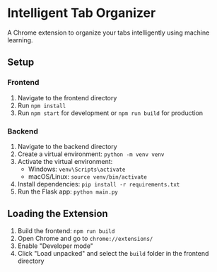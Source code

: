 # Intelligent Tab Organizer

A Chrome extension to organize your tabs intelligently using machine learning.

## Setup

### Frontend
1. Navigate to the frontend directory
2. Run `npm install`
3. Run `npm start` for development or `npm run build` for production

### Backend
1. Navigate to the backend directory
2. Create a virtual environment: `python -m venv venv`
3. Activate the virtual environment:
   - Windows: `venv\Scripts\activate`
   - macOS/Linux: `source venv/bin/activate`
4. Install dependencies: `pip install -r requirements.txt`
5. Run the Flask app: `python main.py`

## Loading the Extension
1. Build the frontend: `npm run build`
2. Open Chrome and go to `chrome://extensions/`
3. Enable "Developer mode"
4. Click "Load unpacked" and select the `build` folder in the frontend directory
